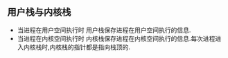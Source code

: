 ## 用户栈与内核栈

 - 当进程在用户空间执行时 用户栈保存进程在用户空间执行的信息.
 - 当进程在内核空间执行时 内核栈保存进程在内核空间执行的信息.每次进程进入内核栈时,内核栈的指针都是指向栈顶的.
